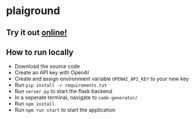 # plaiground

## Try it out [online!](https://jew256.github.io/plaiground/)

## How to run locally
- Download the source code
- Create an API key with OpenAI
- Create and assign environment variable `OPENAI_API_KEY` to your new key
- Run `pip install -r requirements.txt`
- Run `server.py` to start the flask backend
- In a seperate terminal, navigate to `code-generator/`
- Run `npm install`
- Run `npm run start` to start the application
